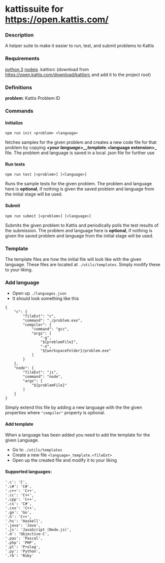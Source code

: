 # kattissuite for https://open.kattis.com/

### Description
A helper suite to make it easier to run, test, and submit problems to Kattis

### Requirements
[python 3](https://www.python.org/)
[nodejs](https://nodejs.org/en/download/)
.kattisrc (download from https://open.kattis.com/download/kattisrc and add it to the project root)

### Definitions
**problem**: Kattis Problem ID

### Commands
#### Initialize
```
npm run init <problem> <language>
```
fetches samples for the given problem and creates a new code file for that problem by copying **_\<your language\>__template._\<language extension\>_** file.
The problem and language is saved in a local .json file for further use
#### Run tests
```
npm run test [<problem>] [<language>]
```
Runs the sample tests for the given problem. The problem and language here is **optional**, if nothing is given the saved problem and language from the initial stage will be used.
#### Submit
```
npm run submit [<problem>] [<language>]
```
Submits the given problem to Kattis and periodically polls the test results of the submission. The problem and language here is **optional**, if nothing is given the saved problem and language from the initial stage will be used.

### Template
The template files are how the initial file will look like with the given language.
These files are located at ```./utils/templates```. Simply modify these to your liking.


### Add language
* Open up ```./languages.json```
* It should look something like this
```
{
    "c": {
        "fileExt": "c",
        "command": "./problem.exe",
        "compiler": {
            "command": "gcc",
            "args": [
                "-g",
                "${problemFile}",
                "-o",
                "${workspaceFolder}/problem.exe"
            ]
        }
    },
    "node": {
        "fileExt": "js",
        "command": "node",
        "args": [
            "${problemFile}"
        ]
    }
}
```
Simply extend this file by adding a new language with the the given properties where ```"compiler"``` property is optional.
#### Add template
When a language has been added you need to add the template for the given Language.
* Go to ```./utils/templates```
* Create a new file ```<language>_template.<fileExt>```
* Open up the created file and modify it to your liking

#### Supported languages:
    '.c': 'C',
    '.c#': 'C#',
    '.c++': 'C++',
    '.cc': 'C++',
    '.cpp': 'C++',
    '.cs': 'C#',
    '.cxx': 'C++',
    '.go': 'Go',
    '.h': 'C++',
    '.hs': 'Haskell',
    '.java': 'Java',
    '.js': 'JavaScript (Node.js)',
    '.m': 'Objective-C',
    '.pas': 'Pascal',
    '.php': 'PHP',
    '.pl': 'Prolog',
    '.py': 'Python',
    '.rb': 'Ruby'